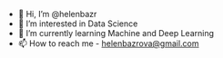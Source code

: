 - 👋 Hi, I’m @helenbazr
- 👀 I’m interested in Data Science
- 🌱 I’m currently learning Machine and Deep Learning
- 📫 How to reach me - helenbazrova@gmail.com

<!---
helenbazr/helenbazr is a ✨ special ✨ repository because its `README.md` (this file) appears on your GitHub profile.
You can click the Preview link to take a look at your changes.
--->

